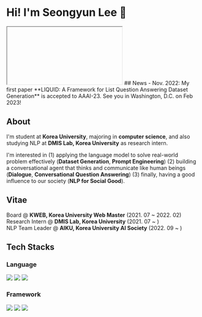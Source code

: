 # Hi! I'm Seongyun Lee 👋
<iframe></iframe>
## News
- Nov. 2022: My first paper **LIQUID: A Framework for List Question Answering Dataset Generation** is accepted to AAAI-23. See you in Washington, D.C. on Feb 2023!

## About
I'm student at **Korea University**, majoring in **computer science**, and also studying NLP at <b>DMIS Lab, Korea University</b> as research intern.<br>

I'm interested in (1) applying the language model to solve real-world problem effectively (**Dataset Generation**, **Prompt Engineering**) (2) building a conversational agent that thinks and communicate like human beings (**Dialogue**, **Conversational Question Answering**) (3) finally, having a good influence to our society (**NLP for Social Good**). <br>

## Vitae
Board @ **KWEB, Korea University Web Master** (2021. 07 ~ 2022. 02)<br>
Research Intern @ **DMIS Lab, Korea University** (2021. 07 ~ ) <br>
NLP Team Leader @ **AIKU, Korea University AI Society** (2022. 09 ~ )
## Tech Stacks
### Language
  <img src="https://img.shields.io/badge/Python-3776AB?style=flat-square&logo=Python&logoColor=FFFFFF"/> <img src="https://img.shields.io/badge/C-A8B9CC?style=flat-square&logo=C&logoColor=FFFFFF"/> <img src="https://img.shields.io/badge/MySQL-4479A1?style=flat-square&logo=MySQL&logoColor=FFFFFF"/>
  
### Framework
  <img src="https://img.shields.io/badge/PyTorch-EE4C2C?style=flat-square&logo=PyTorch&logoColor=FFFFFF"/> <img src="https://img.shields.io/badge/Weights & Biases-FFBE00?style=flat-square&logo=Weights%20%26%20Biases&logoColor=FFFFFF"/> <img src="https://img.shields.io/badge/Django-092E20?style=flat-square&logo=Django&logoColor=FFFFFF"/> 
